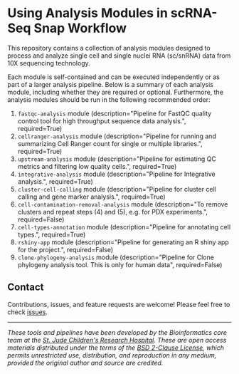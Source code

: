 # Using Analysis Modules in scRNA-Seq Snap Workflow

This repository contains a collection of analysis modules designed to process and analyze single cell and single nuclei RNA (sc/snRNA) data from 10X sequencing technology. 

Each module is self-contained and can be executed independently or as part of a larger analysis pipeline. Below is a summary of each analysis module, including whether they are required or optional. Furthermore, the analysis modules should be run in the following recommended order:

1. `fastqc-analysis` module (description="Pipeline for FastQC quality control tool for high throughput sequence data analysis.", required=True)
2. `cellranger-analysis` module (description="Pipeline for running and summarizing Cell Ranger count for single or multiple libraries.", required=True)
3. `upstream-analysis` module (description="Pipeline for estimating QC metrics and filtering low quality cells.", required=True)
4. `integrative-analysis` module (description="Pipeline for Integrative analysis.", required=True)
5. `cluster-cell-calling` module (description="Pipeline for cluster cell calling and gene marker analysis.", required=True)
6. `cell-contamination-removal-analysis` module (description="To remove clusters and repeat steps (4) and (5), e.g. for PDX experiments.", required=False)
7. `cell-types-annotation` module (description="Pipeline for annotating cell types.", required=True)
8. `rshiny-app` module (description="Pipeline for generating an R shiny app for the project.", required=False)
9. `clone-phylogeny-analysis` module (description="Pipeline for Clone phylogeny analysis tool. This is only for human data", required=False)

## Contact

Contributions, issues, and feature requests are welcome! Please feel free to check [issues](https://github.com/stjude-dnb-binfcore/sc-rna-seq-snap/issues).

---

*These tools and pipelines have been developed by the Bioinformatics core team at the [St. Jude Children's Research Hospital](https://www.stjude.org/). These are open access materials distributed under the terms of the [BSD 2-Clause License](https://opensource.org/license/bsd-2-clause), which permits unrestricted use, distribution, and reproduction in any medium, provided the original author and source are credited.*
